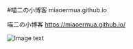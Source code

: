 #喵二の小博客 miaoermua.github.io

喵二の小博客 https://miaoermua.github.io/

![Image text](https://www.hualigs.cn/image/60d83024b29df.jpg)